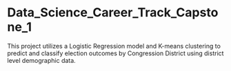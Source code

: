# Data_Science_Career_Track_Capstone_1

This project utilizes a Logistic Regression model and K-means clustering to predict and classify election outcomes by Congression District using district level demographic data.
